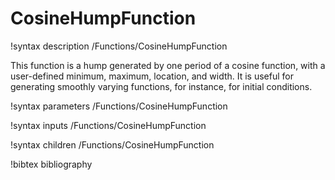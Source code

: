# CosineHumpFunction

!syntax description /Functions/CosineHumpFunction

This function is a hump generated by one period of a cosine function, with a
user-defined minimum, maximum, location, and width. It is useful for generating
smoothly varying functions, for instance, for initial conditions.

!syntax parameters /Functions/CosineHumpFunction

!syntax inputs /Functions/CosineHumpFunction

!syntax children /Functions/CosineHumpFunction

!bibtex bibliography
